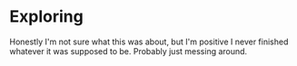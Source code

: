 # Exploring

Honestly I'm not sure what this was about, but I'm positive I never finished whatever it was supposed to be. Probably just messing around.
